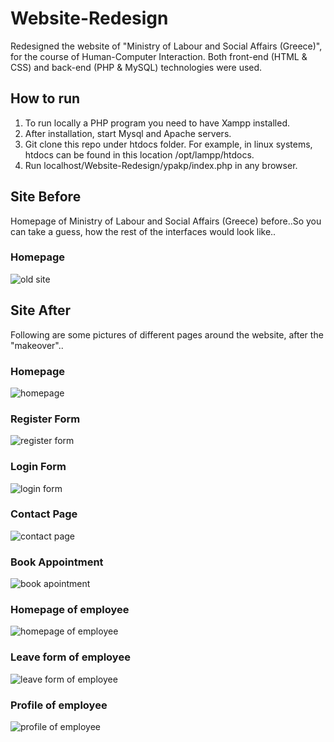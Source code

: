 # Website-Redesign
Redesigned the website of "Ministry of Labour and Social Affairs (Greece)", for the course of Human-Computer Interaction. Both front-end (HTML &amp; CSS) and back-end (PHP &amp; MySQL) technologies were used.

## How to run
1. To run locally a PHP program you need to have Xampp installed. 
2. After installation, start Mysql and Apache servers. 
3. Git clone this repo under htdocs folder. For example, in linux systems, htdocs can be found in this location /opt/lampp/htdocs.
4. Run localhost/Website-Redesign/ypakp/index.php in any browser. 

## Site Before
Homepage of Ministry of Labour and Social Affairs (Greece) before..So you can take a guess, how the rest of the interfaces would look like..

### Homepage
![old site](https://i.ibb.co/g3gJ3Qp/site-before.png)
<br>

## Site After
Following are some pictures of different pages around the website, after the "makeover"..

### Homepage
![homepage](https://i.ibb.co/4KhFmmN/home.png)
<br>

### Register Form
![register form](https://i.ibb.co/GC1CXCb/register.png)
<br>

### Login Form
![login form](https://i.ibb.co/p18PdXM/login.png)
<br>

### Contact Page
![contact page](https://i.ibb.co/xsZCghg/contact.png)
<br>

### Book Appointment
![book apointment](https://i.ibb.co/ZzJfbGC/book-appointment.png)
<br>

### Homepage of employee
![homepage of employee](https://i.ibb.co/VQT3XnF/employer.png)
<br>

### Leave form of employee
![leave form of employee](https://i.ibb.co/3WjzGbt/leave-form.png)
<br>

### Profile of employee
![profile of employee](https://i.ibb.co/p1KNPkj/profile.png)
